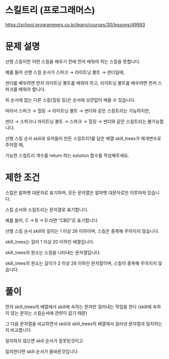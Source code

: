 # 스킬트리 (프로그래머스)

https://school.programmers.co.kr/learn/courses/30/lessons/49993

# 문제 설명

선행 스킬이란 어떤 스킬을 배우기 전에 먼저 배워야 하는 스킬을 뜻합니다.

예를 들어 선행 스킬 순서가 스파크 → 라이트닝 볼트 → 썬더일때,

썬더를 배우려면 먼저 라이트닝 볼트를 배워야 하고, 라이트닝 볼트를 배우려면 먼저 스파크를 배워야 합니다.

위 순서에 없는 다른 스킬(힐링 등)은 순서에 상관없이 배울 수 있습니다.

따라서 스파크 → 힐링 → 라이트닝 볼트 → 썬더와 같은 스킬트리는 가능하지만,

썬더 → 스파크나 라이트닝 볼트 → 스파크 → 힐링 → 썬더와 같은 스킬트리는 불가능합니다.

선행 스킬 순서 skill과 유저들이 만든 스킬트리1를 담은 배열 skill_trees가 매개변수로 주어질 때,

가능한 스킬트리 개수를 return 하는 solution 함수를 작성해주세요.

# 제한 조건

스킬은 알파벳 대문자로 표기하며, 모든 문자열은 알파벳 대문자로만 이루어져 있습니다.

스킬 순서와 스킬트리는 문자열로 표기합니다.

예를 들어, C → B → D 라면 "CBD"로 표기합니다

선행 스킬 순서 skill의 길이는 1 이상 26 이하이며, 스킬은 중복해 주어지지 않습니다.

skill_trees는 길이 1 이상 20 이하인 배열입니다.

skill_trees의 원소는 스킬을 나타내는 문자열입니다.

skill_trees의 원소는 길이가 2 이상 26 이하인 문자열이며, 스킬이 중복해 주어지지 않습니다.

# 풀이

먼저 skill_trees의 배열에서 skill에 속하는 문자만 걸러내는 작업을 한다 (skill에 속하지 않는 문자는 스킬순서에 관련이 없기 때문)

그 다음 문자열을 비교하면서 skiil과 skill_trees의 배열에서 걸러낸 문자열과 일치하는지 비교합니다

일치하지 않으면 skill 순서가 잘못된것이고

일치한다면 skill 순서가 올바른것입니다
